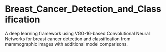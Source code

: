 # Breast_Cancer_Detection_and_Classification
A deep learning framework using VGG-16-based Convolutional Neural Networks for breast cancer detection and classification from mammographic images with additional model comparisons.
